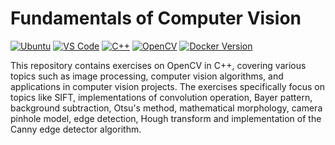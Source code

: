 # Fundamentals of Computer Vision

[![Ubuntu](https://img.shields.io/badge/Ubuntu-20.04-orange?style=flat-square&logo=ubuntu&logoColor=white)](https://ubuntu.com/) [![VS Code](https://img.shields.io/badge/VS%20Code-v1.61.0-007ACC?style=flat-square&logo=visual-studio-code&logoColor=white)](https://code.visualstudio.com/) [![C++](https://img.shields.io/badge/C++-17-blue?style=flat-square&logo=c%2B%2B&logoColor=white)](https://en.cppreference.com/) [![OpenCV](https://img.shields.io/badge/OpenCV-v4.6.0-brightgreen?style=flat&logo=opencv&logoColor=white)](https://opencv.org/) [![Docker Version](https://img.shields.io/badge/Docker-latest-blue?logo=docker&logoColor=white)](https://www.docker.com/)

This repository contains exercises on OpenCV in C++, covering various topics such as image processing, computer vision algorithms, and applications in computer vision projects. The exercises specifically focus on topics like SIFT, implementations of convolution operation, Bayer pattern, background subtraction, Otsu's method, mathematical morphology, camera pinhole model, edge detection, Hough transform and implementation of the Canny edge detector algorithm.
